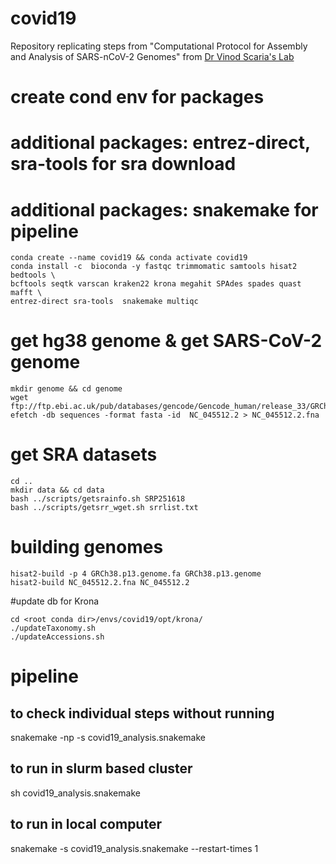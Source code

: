 # covid19

Repository replicating steps from "Computational Protocol for Assembly and 
Analysis of SARS-nCoV-2 Genomes" from 
[Dr Vinod Scaria's Lab](http://vinodscaria.rnabiology.org/covid-19)

# create cond env for packages
# additional packages: entrez-direct, sra-tools for sra download
# additional packages: snakemake for pipeline
```
conda create --name covid19 && conda activate covid19
conda install -c  bioconda -y fastqc trimmomatic samtools hisat2 bedtools \
bcftools seqtk varscan kraken22 krona megahit SPAdes spades quast mafft \
entrez-direct sra-tools  snakemake multiqc
```

# get hg38 genome &  get  SARS-CoV-2 genome
```
mkdir genome && cd genome
wget ftp://ftp.ebi.ac.uk/pub/databases/gencode/Gencode_human/release_33/GRCh38.p13.genome.fa.gz
efetch -db sequences -format fasta -id  NC_045512.2 > NC_045512.2.fna
```

# get SRA datasets
```
cd ..
mkdir data && cd data
bash ../scripts/getsrainfo.sh SRP251618
bash ../scripts/getsrr_wget.sh srrlist.txt
```

# building genomes
```
hisat2-build -p 4 GRCh38.p13.genome.fa GRCh38.p13.genome
hisat2-build NC_045512.2.fna NC_045512.2
```

#update db for Krona
```
cd <root conda dir>/envs/covid19/opt/krona/
./updateTaxonomy.sh
./updateAccessions.sh
```

# pipeline

## to check individual steps without running
snakemake -np -s covid19_analysis.snakemake

## to run in slurm based cluster
sh covid19_analysis.snakemake

## to run in local computer
snakemake -s covid19_analysis.snakemake --restart-times 1 

